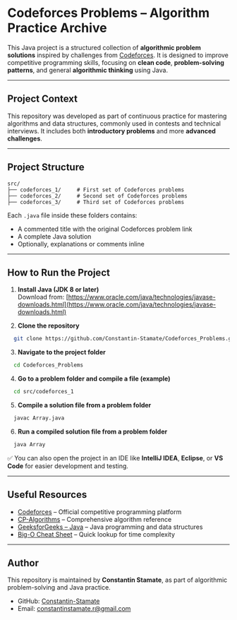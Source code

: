# Codeforces Problems – Algorithm Practice Archive

This Java project is a structured collection of **algorithmic problem solutions** inspired by challenges from [Codeforces](https://codeforces.com/). It is designed to improve competitive programming skills, focusing on **clean code**, **problem-solving patterns**, and general **algorithmic thinking** using Java.

---

## Project Context

This repository was developed as part of continuous practice for mastering algorithms and data structures, commonly used in contests and technical interviews. It includes both **introductory problems** and more **advanced challenges**.

---

## Project Structure

```
src/
├── codeforces_1/     # First set of Codeforces problems
├── codeforces_2/     # Second set of Codeforces problems
├── codeforces_3/     # Third set of Codeforces problems
```

Each `.java` file inside these folders contains:
- A commented title with the original Codeforces problem link
- A complete Java solution
- Optionally, explanations or comments inline

---

## How to Run the Project

1. **Install Java (JDK 8 or later)**  
   Download from: [https://www.oracle.com/java/technologies/javase-downloads.html](https://www.oracle.com/java/technologies/javase-downloads.html)


2. **Clone the repository**

```bash
  git clone https://github.com/Constantin-Stamate/Codeforces_Problems.git
```

3. **Navigate to the project folder**

```bash
  cd Codeforces_Problems
```

4. **Go to a problem folder and compile a file (example)**

```bash
  cd src/codeforces_1
```

5. **Compile a solution file from a problem folder**

```bash
  javac Array.java
```

6. **Run a compiled solution file from a problem folder**

```bash
  java Array
```

✅ You can also open the project in an IDE like **IntelliJ IDEA**, **Eclipse**, or **VS Code** for easier development and testing.

---

## Useful Resources

- [Codeforces](https://codeforces.com/) – Official competitive programming platform
- [CP-Algorithms](https://cp-algorithms.com/) – Comprehensive algorithm reference
- [GeeksforGeeks – Java](https://www.geeksforgeeks.org/java/) – Java programming and data structures
- [Big-O Cheat Sheet](https://www.bigocheatsheet.com/) – Quick lookup for time complexity

---

## Author

This repository is maintained by **Constantin Stamate**, as part of algorithmic problem-solving and Java practice.

- GitHub: [Constantin-Stamate](https://github.com/Constantin-Stamate)
- Email: constantinstamate.r@gmail.com
